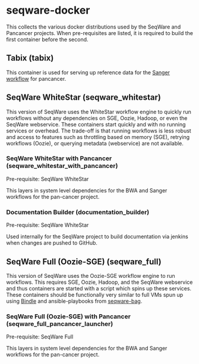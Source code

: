 # seqware-docker
This collects the various docker distributions used by the SeqWare and Pancancer projects.
When pre-requisites are listed, it is required to build the first container before the second. 

## Tabix (tabix)

This container is used for serving up reference data for the [Sanger workflow](https://github.com/ICGC-TCGA-PanCancer/SeqWare-CGP-SomaticCore) for pancancer. 

## SeqWare WhiteStar (seqware_whitestar)

This version of SeqWare uses the WhiteStar workflow engine to quickly run workflows without any dependencies on SGE, Oozie, Hadoop, or even the SeqWare webservice. These containers start quickly and with no running services or overhead. The trade-off is that running workflows is less robust and access to features such as throttling based on memory (SGE), retrying workflows (Oozie), or querying metadata (webservice) are not available.

### SeqWare WhiteStar with Pancancer (seqware\_whitestar\_with\_pancancer)

Pre-requisite: SeqWare WhiteStar

This layers in system level dependencies for the BWA and Sanger workflows for the pan-cancer project. 

### Documentation Builder (documentation\_builder)

Pre-requisite: SeqWare WhiteStar

Used internally for the SeqWare project to build documentation via jenkins when changes are pushed to GitHub. 

## SeqWare Full (Oozie-SGE) (seqware\_full)

This version of SeqWare uses the Oozie-SGE workflow engine to run workflows. This requires SGE, Oozie, Hadoop, and the SeqWare webservice and thus containers are started with a script which spins up these services. These containers should be functionally very similar to full VMs spun up using [Bindle](https://github.com/CloudBindle/Bindle) and ansible-playbooks from [seqware-bag](https://github.com/SeqWare/seqware-bag).

### SeqWare Full (Oozie-SGE) with Pancancer (seqware\_full\_pancancer\_launcher)

Pre-requisite: SeqWare Full

This layers in system level dependencies for the BWA and Sanger workflows for the pan-cancer project. 
